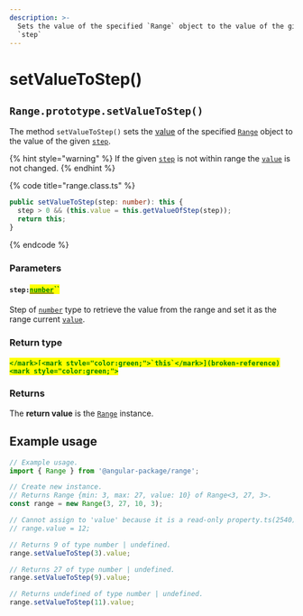 ```yaml
---
description: >-
  Sets the value of the specified `Range` object to the value of the given
  `step`
---
```


# setValueToStep()

## `Range.prototype.setValueToStep()`

The method `setValueToStep()` sets the [value](../accessors/value.md#range.prototype.value) of the specified [`Range`](broken-reference) object to the value of the given [`step`](setvaluetostep.md#step-number).

{% hint style="warning" %}
If the given [`step`](setvaluetostep.md#step-number) is not within range the [`value`](../accessors/value.md) is not changed.
{% endhint %}

{% code title="range.class.ts" %}
```typescript
public setValueToStep(step: number): this {
  step > 0 && (this.value = this.getValueOfStep(step));
  return this;
}
```
{% endcode %}

### Parameters

#### `step:`[<mark style="color:green;">`number`</mark>](https://www.typescriptlang.org/docs/handbook/basic-types.html#number)<mark style="color:green;">``</mark>

Step of [`number`](https://developer.mozilla.org/en-US/docs/Web/JavaScript/Reference/Global\_Objects/Number) type to retrieve the value from the range and set it as the range current [`value`](../accessors/value.md).

### Return type

#### <mark style="color:green;">``</mark>[<mark style="color:green;">`this`</mark>](broken-reference)<mark style="color:green;">``</mark>

### Returns

The **return value** is the [`Range`](broken-reference) instance.

## Example usage

```typescript
// Example usage.
import { Range } from '@angular-package/range';

// Create new instance.
// Returns Range {min: 3, max: 27, value: 10} of Range<3, 27, 3>.
const range = new Range(3, 27, 10, 3);

// Cannot assign to 'value' because it is a read-only property.ts(2540)
// range.value = 12;

// Returns 9 of type number | undefined.
range.setValueToStep(3).value;

// Returns 27 of type number | undefined.
range.setValueToStep(9).value;

// Returns undefined of type number | undefined.
range.setValueToStep(11).value;
```
